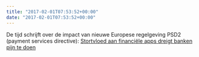 ```yaml
---
title: "2017-02-01T07:53:52+00:00"
date: "2017-02-01T07:53:52+00:00"
---
```


De tijd schrijft over de impact van nieuwe Europese regelgeving PSD2 (payment services directive): [Stortvloed aan financiële apps dreigt banken pijn te doen](http://www.tijd.be/r/t/1/id/9857757)
